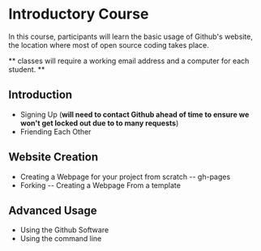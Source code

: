 # Introductory Course

In this course, participants will learn the basic usage of Github's website, the location where most of open source coding takes place.

** classes will require a working email address and a computer for each student. **

##  Introduction
  * Signing Up (**will need to contact Github ahead of time to ensure we won't get locked out due to to many requests**)
  * Friending Each Other

## Website Creation
  * Creating a Webpage for your project from scratch -- gh-pages
  * Forking -- Creating a Webpage From a template
 
## Advanced Usage 
  * Using the Github Software
  * Using the command line
  
